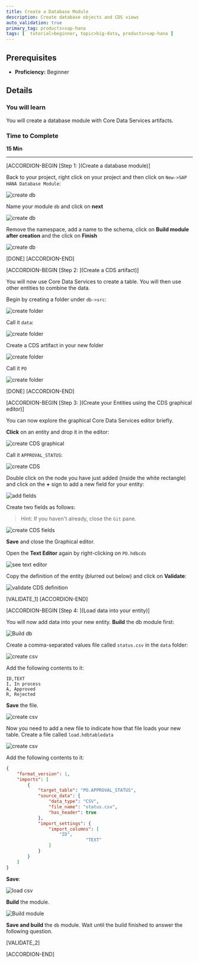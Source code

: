 ```yaml
---
title: Create a Database Module
description: Create database objects and CDS views
auto_validation: true
primary_tag: products>sap-hana
tags: [  tutorial>beginner, topic>big-data, products>sap-hana ]
---
```


## Prerequisites
 - **Proficiency:** Beginner

## Details
### You will learn  
You will create a database module with Core Data Services artifacts.

### Time to Complete
**15 Min**

---

[ACCORDION-BEGIN [Step 1: ](Create a database module)]

Back to your project, right click on your project and then click on `New->SAP HANA Database Module`:

![create db](1.png)

Name your module `db` and click on **next**

![create db](2.png)

Remove the namespace, add a name to the schema, click on **Build module after creation** and the click on **Finish**

![create db](3.png)

[DONE]
[ACCORDION-END]

[ACCORDION-BEGIN [Step 2: ](Create a CDS artifact)]

You will now use Core Data Services to create a table. You will then use other entities to combine the data.

Begin by creating a folder under `db->src`:

![create folder](4.png)

Call it `data`:

![create folder](5.png)

Create a CDS artifact in your new folder

![create folder](6.png)

Call it `PO`

![create folder](7.png)

[DONE]
[ACCORDION-END]



[ACCORDION-BEGIN [Step 3: ](Create your Entities using the CDS graphical editor)]

You can now explore the graphical Core Data Services editor briefly.

**Click** on an entity and drop it in the editor:

![create CDS graphical](10.png)

Call it `APPROVAL_STATUS`:

![create CDS](11.png)

Double click on the node you have just added (inside the white rectangle) and click on the **+** sign to add a new field for your entity:

![add fields](12.png)

Create two fields as follows:

>Hint: If you haven't already, close the `Git` pane.

![create CDS fields](13.png)

**Save** and close the Graphical editor.

Open the **Text Editor** again by right-clicking on `PO.hdbcds`

![see text editor](open.png)

Copy the definition of the entity (blurred out below) and click on **Validate**:

![validate CDS definition](14.png)

[VALIDATE_1]
[ACCORDION-END]

[ACCORDION-BEGIN [Step 4: ](Load data into your entity)]

You will now add data into your new entity. **Build** the db module first:

![Build db](15.png)

Create a comma-separated values file called `status.csv` in the `data` folder:

![create csv](16.png)

Add the following contents to it:

```text
ID,TEXT
I, In process
A, Approved
R, Rejected
```

**Save** the file.

![create csv](17.png)

Now you need to add a new file to indicate how that file loads your new table. Create a file called `load.hdbtabledata`

![create csv](new_file.png)


Add the following contents to it:

```json
{
    "format_version": 1,
    "imports": [
        {
            "target_table": "PO.APPROVAL_STATUS",
            "source_data": {
                "data_type": "CSV",
                "file_name": "status.csv",
                "has_header": true
            },
            "import_settings": {
                "import_columns": [
                    "ID",
					          "TEXT"
                ]
            }
        }
    ]
}     
```

**Save**:

![load csv](18.png)

 **Build** the module.

![Build module](build_db.png)

**Save and build** the `db` module.  Wait until the build finished to answer the following question.


[VALIDATE_2]

[ACCORDION-END]
